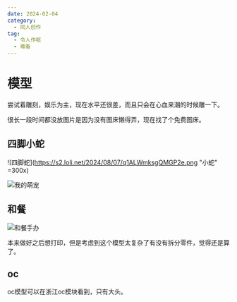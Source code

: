 ```yaml
---
date: 2024-02-04
category:
  - 同人创作
tag:
  - 令人作呕
  - 难看
---
```


# 模型

尝试着雕刻，娱乐为主，现在水平还很差，而且只会在心血来潮的时候雕一下。

很长一段时间都没放图片是因为没有图床懒得弄，现在找了个免费图床。

## 四脚小蛇
![四脚蛇](https://s2.loli.net/2024/08/07/q1ALWmksgQMGP2e.png "小蛇" =300x)

![我的萌宠](https://s2.loli.net/2024/08/07/RDMPLG39AbwxvyV.jpg)

## 和餐

![和餐手办](https://s2.loli.net/2024/08/07/35yEvBPUI2DrbMC.png)

本来做好之后想打印，但是考虑到这个模型太复杂了有没有拆分零件，觉得还是算了。

## oc
oc模型可以在浙江oc模块看到，只有大头。